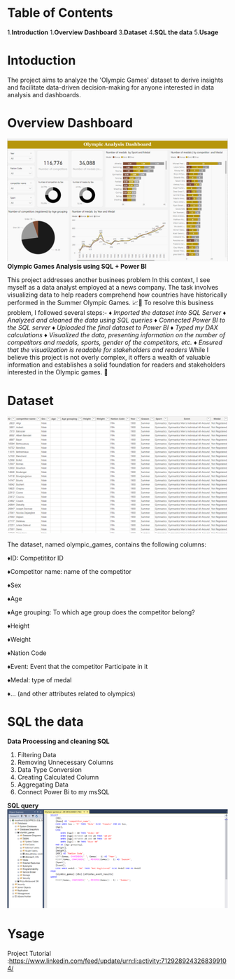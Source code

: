 # Table of Contents
1.**Introduction**
1.**Overview Dashboard**
3.**Dataset**
4.**SQL the data**
5.**Usage**

# Intoduction
The project aims to analyze the 'Olympic Games' dataset to derive insights and facilitate data-driven decision-making for anyone interested in data analysis and dashboards.

# Overview Dashboard
![Dashboard](dash.png)
**Olympic Games Analysis using SQL + Power BI**

This project addresses another businees problem In this context, I see myself as a data analyst employed at a news company. The task involves visualizing data to help readers comprehend how countries have historically performed in the Summer Olympic Games. 📈🥇
To resolve this business problem, I followed several steps:-
♦️ *Imported the dataset into SQL Server*
♦️ *Analyzed and cleaned the data using SQL queries*
♦️ *Connected Power BI to the SQL server*
♦️ *Uploaded the final dataset to Power BI*
♦️ *Typed my DAX calculations*
♦️ *Visualized the data, presenting information on the number of competitors and medals, sports, gender of the competitors, etc.*
♦️ *Ensured that the visualization is readable for stakeholders and readers*
While I believe this project is not overly complex, it offers a wealth of valuable information and establishes a solid foundation for readers and stakeholders interested in the Olympic games. 🙌

# Dataset

![Dashboard](dataset.png)

The dataset, named olympic_games, contains the following columns:

♦️ID: Competititor ID

♦️Competitor name: name of the competitor

♦️Sex

♦️Age

♦️Age grouping: To which age group does the competitor belong? 

♦️Height

♦️Weight

♦️Nation Code

♦️Event: Event that the competitor Participate in it

♦️Medal: type of medal 

♦️... (and other attributes related to olympics)


# SQL the data
**Data Processing and cleaning SQL**
1. Filtering Data
2. Removing Unnecessary Columns
3. Data Type Conversion
4. Creating Calculated Column
5. Aggregating Data
6. Connect Power Bi to my msSQL

**SQL query**
![Dashboard](DataBase.png)

# Ysage

Project Tutorial :https://www.linkedin.com/feed/update/urn:li:activity:7129289243268399104/

